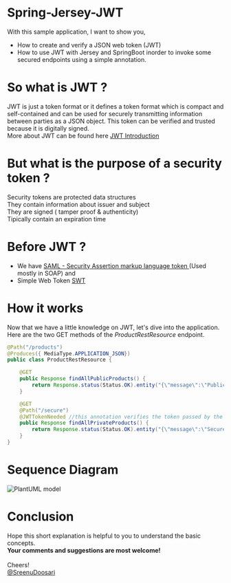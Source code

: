 # Spring-Jersey-JWT
With this sample application, I want to show you,

  - How to create and verify a JSON web token (JWT)
  - How to use JWT with Jersey and SpringBoot 
  inorder to invoke some secured endpoints using a simple annotation.
# So what is JWT ?
JWT is just a token format or it defines a token format which is compact and self-contained and can be used  for securely transmitting information between parties as a JSON object. This token can be verified and trusted because it is digitally signed.<br>
More about JWT can be found here <a href="https://jwt.io/introduction/">JWT Introduction</a><br>

# But what is the purpose of a security token ?
Security tokens are protected data structures<br>
They contain information about issuer and subject<br>
They are signed ( tamper proof & authenticity)<br>
Tipically contain an expiration time<br>

# Before JWT ?
- We have  <a href="https://en.wikipedia.org/wiki/Security_Assertion_Markup_Language"> SAML - Security Assertion markup language token </a> (Used mostly in SOAP)  and <br>
- Simple Web Token <a href="https://msdn.microsoft.com/en-us/library/azure/hh781551.aspx">SWT</a>

# How it works
Now that we have a little knowledge on JWT, let's dive into the application.<br>
Here are the two GET methods of the *ProductRestResource* endpoint.
```java
@Path("/products")
@Produces({ MediaType.APPLICATION_JSON})
public class ProductRestResource {

	@GET
	public Response findAllPublicProducts() {
		return Response.status(Status.OK).entity("{\"message\":\"Public products list\"}").build();
	}

	@GET
	@Path("/secure")
	@JWTTokenNeeded //this annotation verifies the token passed by the client in the header.
	public Response findAllPrivateProducts() {
		return Response.status(Status.OK).entity("{\"message\":\"Secured products list\"}").build();
	}
}
```
 
# Sequence Diagram 
![PlantUML model](http://www.plantuml.com/plantuml/png/bL5BJm8n4BxtLqpgOIyIq7ZQH18rQg8c4C1uuLBQWHrTshMFRD3utorR5f1e8eScVNpFgP3UMBWf2RM74ukAPJ0f48mkLw1eFaUBMYBCqDU86iGQppAX5LJ2Uf9KYSWa1pwob1KrwGNRV-93QrIGVeHklKom4gSwwrRfscKSX8DXc9KaZo9s7SfWCV77pVud_-5bycGMfE-ez6Yd6h9kkJudHlF4WANkdNvAaCFzxGH6-1wYAtHWBoTBY4u_CN8ux_LWy1X1m9Ved5WWpsFg1WKj3KfodczTKiw_NTfIB05tPXUzCtZM8lZ2MFg8_zGgDZro60x6EyMQV07NHgqkFtbmQBLOncpyjVP2BKdpKru9vsfZrVxj5skqjfwRVetOrSPOU38Qtd05f9ilBr0ej4Vt-v_guH1-dtX2gOEHVmC0)
 
# Conclusion
Hope this short explanation is helpful to you to understand the basic concepts.<br>
**Your comments and suggestions are most welcome!** <br><br>
Cheers! <br> [@SreenuDoosari](https://twitter.com/SreenuDoosari)
